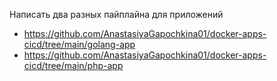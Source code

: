Написать два разных пайплайна для приложений
- https://github.com/AnastasiyaGapochkina01/docker-apps-cicd/tree/main/golang-app
- https://github.com/AnastasiyaGapochkina01/docker-apps-cicd/tree/main/php-app
